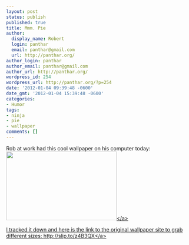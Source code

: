 ```yaml
---
layout: post
status: publish
published: true
title: Mmm. Pie
author:
  display_name: Robert
  login: panthar
  email: panthar@gmail.com
  url: http://panthar.org/
author_login: panthar
author_email: panthar@gmail.com
author_url: http://panthar.org/
wordpress_id: 254
wordpress_url: http://panthar.org/?p=254
date: '2012-01-04 09:39:48 -0600'
date_gmt: '2012-01-04 15:39:48 -0600'
categories:
- Humor
tags:
- ninja
- pie
- wallpaper
comments: []
---
```

<p>Rob at work had this cool wallpaper on his computer today:<a href="http:&#47;&#47;panthar.org&#47;wp-content&#47;uploads&#47;2012&#47;01&#47;ninja_pie_in_the_face-1920x1200.jpg"><img class="alignnone size-medium wp-image-255" title="Ninja Pie" src="http:&#47;&#47;panthar.org&#47;wp-content&#47;uploads&#47;2012&#47;01&#47;ninja_pie_in_the_face-1920x1200-300x187.jpg" alt="" width="300" height="187" &#47;><&#47;a></p>
<p>I tracked it down and here is the link to the original wallpaper site to grab different sizes:&nbsp;<a title="http:&#47;&#47;slip.to&#47;z4B3QX" href="http:&#47;&#47;slip.to&#47;z4B3QX" target="_blank">http:&#47;&#47;slip.to&#47;z4B3QX<&#47;a></p>
